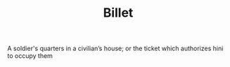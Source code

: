 ---
title: Billet
letter: B
permalink: "/definitions/bld-billet.html"
body: A soldier's quarters in a civilian’s house; or the ticket which authorizes hini
  to occupy them
published_at: '2018-07-07'
source: Black's Law Dictionary 2nd Ed (1910)
layout: post
---